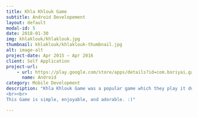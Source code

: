 ```yaml
---
title: Khla Khlouk Game
subtitle: Android Developement
layout: default
modal-id: 5
date: 2018-01-30
img: khlaklouk/khlaklouk.jpg
thumbnail: khlaklouk/khlaklouk-thumbnail.jpg
alt: image-alt
project-date: Apr 2015 – Apr 2016
client: Self Application
project-url: 
    - url: https://play.google.com/store/apps/details?id=com.boriyai.game.khlakhlouk
      name: Android
category: Mobile Development
description: "Khla Khlouk Game was a popular game which they play it during every vocations. And now, it comes to live again in your hands while it is developed by Young Cambodia developer. To know more, install and play it.
<br><br>
This Game is simple, enjoyable, and adorable. :)"

---
```

